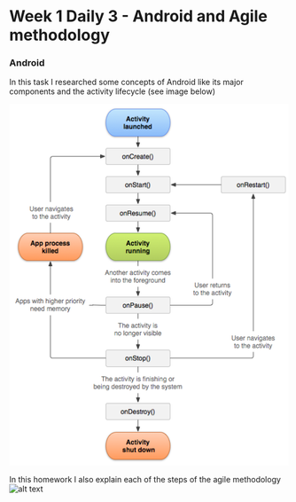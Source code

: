 # Week 1 Daily 3 - Android and Agile methodology

### Android

In this task I researched some concepts of Android like its major components and the activity lifecycle (see image below)

![alt text](https://github.com/a00512098/week1daily3-android-lifecycle/blob/master/activity_lifecycle.png?raw=true "Android Lifecycle")

In this homework I also explain each of the steps of the agile methodology
![alt text](https://d1fhzurqmm0rwe.cloudfront.net/wp-content/uploads/2017/08/agile-software-development-300x280.jpg "Agile Methodology")
